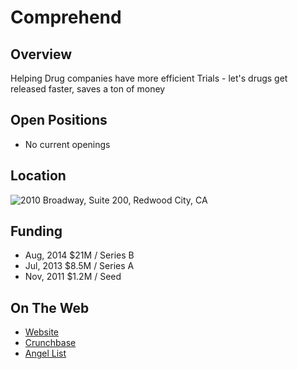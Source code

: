 # Comprehend

## Overview
Helping Drug companies have more efficient Trials - let's drugs get released faster, saves a ton of money

## Open Positions
+ No current openings

## Location
![2010 Broadway, Suite 200, Redwood City, CA](https://maps.googleapis.com/maps/api/staticmap?center=2010+Broadway,+Suite+200,+Redwood+City,+CA&zoom=13&scale=false&size=600x300&maptype=roadmap&format=png&visual_refresh=true&markers=size:mid%7Ccolor:0xff0000%7Clabel:%7C2010+Broadway+Redwood+City,+Ca)  

## Funding
+ Aug, 2014	$21M / Series B
+ Jul, 2013	$8.5M / Series A
+ Nov, 2011	$1.2M / Seed

## On The Web
+ [Website](http://www.comprehend.com)
+ [Crunchbase](https://www.crunchbase.com/organization/comprehend-systems#/entity)
+ [Angel List](https://angel.co/comprehend)
